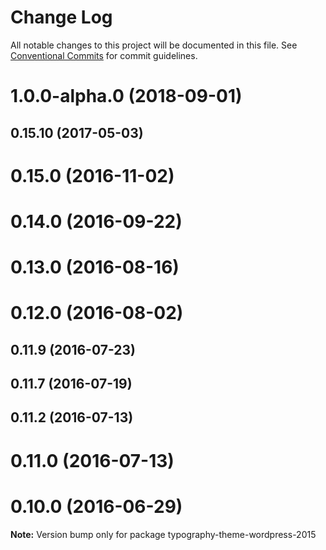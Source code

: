 # Change Log

All notable changes to this project will be documented in this file.
See [Conventional Commits](https://conventionalcommits.org) for commit guidelines.

<a name="1.0.0-alpha.0"></a>
# 1.0.0-alpha.0 (2018-09-01)



<a name="0.15.10"></a>
## 0.15.10 (2017-05-03)



<a name="0.15.0"></a>
# 0.15.0 (2016-11-02)



<a name="0.14.0"></a>
# 0.14.0 (2016-09-22)



<a name="0.13.0"></a>
# 0.13.0 (2016-08-16)



<a name="0.12.0"></a>
# 0.12.0 (2016-08-02)



<a name="0.11.9"></a>
## 0.11.9 (2016-07-23)



<a name="0.11.7"></a>
## 0.11.7 (2016-07-19)



<a name="0.11.2"></a>
## 0.11.2 (2016-07-13)



<a name="0.11.0"></a>
# 0.11.0 (2016-07-13)



<a name="0.10.0"></a>
# 0.10.0 (2016-06-29)

**Note:** Version bump only for package typography-theme-wordpress-2015
